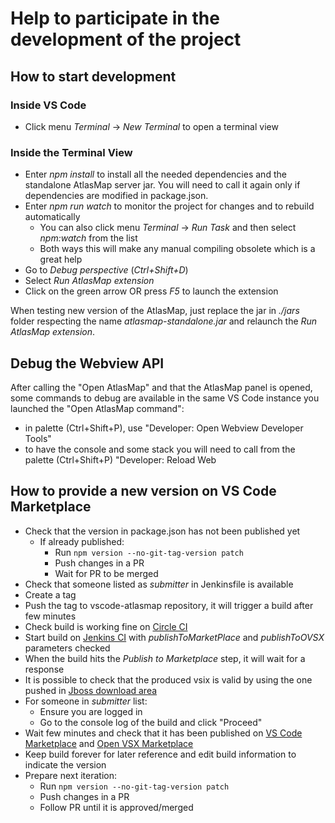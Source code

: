 # Help to participate in the development of the project

## How to start development

### Inside VS Code

* Click menu *Terminal* -> *New Terminal* to open a terminal view

### Inside the Terminal View

* Enter *npm install* to install all the needed dependencies and the standalone AtlasMap server jar. You will need to call it again only if dependencies are modified in package.json.
* Enter *npm run watch* to monitor the project for changes and to rebuild automatically
  * You can also click menu *Terminal* -> *Run Task* and then select *npm:watch* from the list
  * Both ways this will make any manual compiling obsolete which is a great help
* Go to *Debug perspective* (*Ctrl+Shift+D*)
* Select *Run AtlasMap extension*
* Click on the green arrow OR press *F5* to launch the extension

When testing new version of the AtlasMap, just replace the jar in *./jars* folder respecting the name *atlasmap-standalone.jar* and relaunch the *Run AtlasMap extension*.

## Debug the Webview API

After calling the "Open AtlasMap" and that the AtlasMap panel is opened, some commands to debug are available in the same VS Code instance you launched the "Open AtlasMap command":

* in palette (Ctrl+Shift+P), use "Developer: Open Webview Developer Tools"
* to have the console and some stack you will need to call from the palette (Ctrl+Shift+P) "Developer: Reload Web

## How to provide a new version on VS Code Marketplace

* Check that the version in package.json has not been published yet
    * If already published:
        * Run `npm version --no-git-tag-version patch`
        * Push changes in a PR
        * Wait for PR to be merged
* Check that someone listed as _submitter_ in Jenkinsfile is available
* Create a tag
* Push the tag to vscode-atlasmap repository, it will trigger a build after few minutes
* Check build is working fine on [Circle CI](https://app.circleci.com/pipelines/github/jboss-fuse/vscode-atlasmap)
* Start build on [Jenkins CI](https://studio-jenkins-csb-codeready.apps.ocp4.prod.psi.redhat.com/job/Fuse/job/VSCode/job/vscode-atlasmap-release/) with _publishToMarketPlace_ and _publishToOVSX_ parameters checked
* When the build hits the _Publish to Marketplace_ step, it will wait for a response
* It is possible to check that the produced vsix is valid by using the one pushed in [Jboss download area](https://download.jboss.org/jbosstools/vscode/stable/vscode-atlasmap/)
* For someone in _submitter_ list:
  * Ensure you are logged in
  * Go to the console log of the build and click "Proceed"
* Wait few minutes and check that it has been published on [VS Code Marketplace](https://marketplace.visualstudio.com/items?itemName=redhat.atlasmap-viewer) and [Open VSX Marketplace](https://open-vsx.org/extension/redhat/atlasmap-viewer)
* Keep build forever for later reference and edit build information to indicate the version
* Prepare next iteration:
    * Run `npm version --no-git-tag-version patch`
    * Push changes in a PR
    * Follow PR until it is approved/merged
  